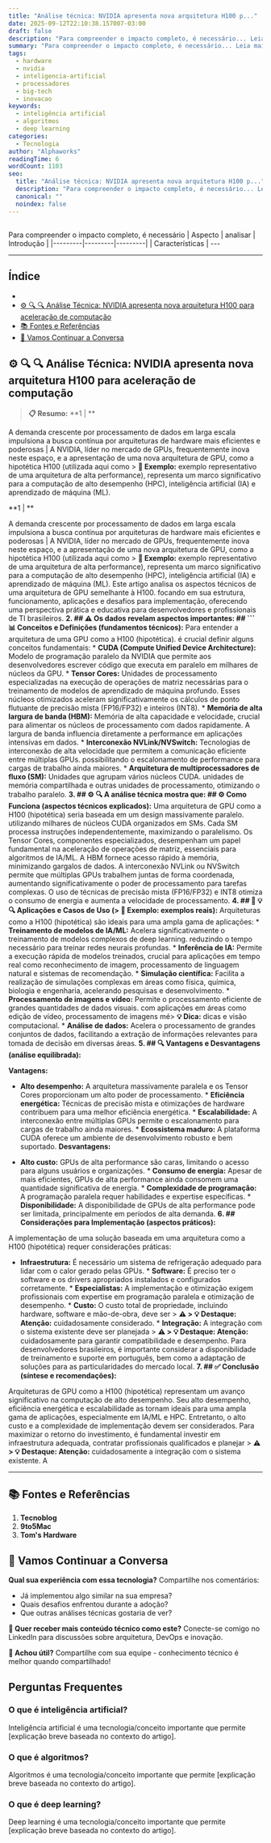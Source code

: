 ```yaml
---
title: "Análise técnica: NVIDIA apresenta nova arquitetura H100 p..."
date: 2025-09-12T22:10:38.157007-03:00
draft: false
description: "Para compreender o impacto completo, é necessário... Leia mais sobre  e suas aplicações práticas."
summary: "Para compreender o impacto completo, é necessário... Leia mais sobre  e suas aplicações práticas."
tags:
  - hardware
  - nvidia
  - inteligencia-artificial
  - processadores
  - big-tech
  - inovacao
keywords:
  - inteligência artificial
  - algoritmos
  - deep learning
categories:
  - Tecnologia
author: "Alphaworks"
readingTime: 6
wordCount: 1103
seo:
  title: "Análise técnica: NVIDIA apresenta nova arquitetura H100 p..."
  description: "Para compreender o impacto completo, é necessário... Leia mais sobre  e suas aplicações práticas."
  canonical: ""
  noindex: false
---
```


##

Para compreender o impacto completo, é necessário 
| Aspecto | analisar | Introdução |
|---------|---------|---------|
| Características | ---

---



## Índice

- [](#)
- [⚙️ 🔍 🔍 Análise Técnica: NVIDIA apresenta nova arquitetura H100 para aceleração de computação](#⚙️-🔍-🔍-análise-técnica-nvidia-apresenta-nova-arquitetura-h100-para-aceleração-de-computação)
- [📚 Fontes e Referências](#📚-fontes-e-referências)
- [💬 Vamos Continuar a Conversa](#💬-vamos-continuar-a-conversa)

## ⚙️ 🔍 🔍 Análise Técnica: NVIDIA apresenta nova arquitetura H100 para aceleração de computação

> **📋 Resumo:** 
**1 | **

A demanda crescente por processamento de dados em larga escala impulsiona a busca contínua por arquiteturas de hardware mais eficientes e poderosas |
 A NVIDIA, líder no mercado de GPUs, frequentemente inova neste espaço, e a apresentação de uma nova arquitetura de GPU, como a hipotética H100 (utilizada aqui como > **📝 Exemplo:** exemplo representativo de uma arquitetura de alta performance),  representa um marco significativo para a computação de alto desempenho (HPC), inteligência artificial (IA) e aprendizado de máquina (ML).

**1 | **

A demanda crescente por processamento de dados em larga escala impulsiona a busca contínua por arquiteturas de hardware mais eficientes e poderosas |
 A NVIDIA, líder no mercado de GPUs, frequentemente inova neste espaço, e a apresentação de uma nova arquitetura de GPU, como a hipotética H100 (utilizada aqui como > **📝 Exemplo:** exemplo representativo de uma arquitetura de alta performance),  representa um marco significativo para a computação de alto desempenho (HPC), inteligência artificial (IA) e aprendizado de máquina (ML). Este artigo analisa os aspectos técnicos de uma arquitetura de GPU semelhante à H100. focando em sua estrutura, funcionamento, aplicações e desafios para implementação, oferecendo uma perspectiva prática e educativa para desenvolvedores e profissionais de TI brasileiros. **2. ## ⚠️ Os dados revelam aspectos importantes: ## ``` 📊 Conceitos e Definições (fundamentos técnicos):** Para entender a arquitetura de uma GPU como a H100 (hipotética). é crucial definir alguns conceitos fundamentais: * **CUDA (Compute Unified Device Architecture):** Modelo de programação paralelo da NVIDIA que permite aos desenvolvedores escrever código que executa em paralelo em milhares de núcleos da GPU. * **Tensor Cores:** Unidades de processamento especializadas na execução de operações de matriz necessárias para o treinamento de modelos de aprendizado de máquina profundo. Esses núcleos otimizados aceleram significativamente os cálculos de ponto flutuante de precisão mista (FP16/FP32) e inteiros (INT8). * **Memória de alta largura de banda (HBM):**  Memória de alta capacidade e velocidade, crucial para alimentar os núcleos de processamento com dados rapidamente. A largura de banda influencia diretamente a performance em aplicações intensivas em dados. * **Interconexão NVLink/NVSwitch:** Tecnologias de interconexão de alta velocidade que permitem a comunicação eficiente entre múltiplas GPUs. possibilitando o escalonamento de performance para cargas de trabalho ainda maiores. * **Arquitetura de multiprocessadores de fluxo (SM):** Unidades que agrupam vários núcleos CUDA. unidades de memória compartilhada e outras unidades de processamento, otimizando o trabalho paralelo. **3. ## ⚙️ 🔍 A análise técnica mostra que: ## ⚙️ Como Funciona (aspectos técnicos explicados):** Uma arquitetura de GPU como a H100 (hipotética) seria baseada em um design massivamente paralelo. utilizando milhares de núcleos CUDA organizados em SMs. Cada SM processa instruções independentemente, maximizando o paralelismo. Os Tensor Cores, componentes especializados, desempenham um papel fundamental na aceleração de operações de matriz, essenciais para algoritmos de IA/ML. A HBM fornece acesso rápido à memória, minimizando gargalos de dados. A interconexão NVLink ou NVSwitch permite que múltiplas GPUs trabalhem juntas de forma coordenada, aumentando significativamente o poder de processamento para tarefas complexas. O uso de técnicas de precisão mista (FP16/FP32) e INT8 otimiza o consumo de energia e aumenta a velocidade de processamento. **4. ## 📝 💡 🔍 Aplicações e Casos de Uso (> **📝 Exemplo:** exemplos reais):** Arquiteturas como a H100 (hipotética) são ideais para uma ampla gama de aplicações: * **Treinamento de modelos de IA/ML:** Acelera significativamente o treinamento de modelos complexos de deep learning. reduzindo o tempo necessário para treinar redes neurais profundas. * **Inferência de IA:**  Permite a execução rápida de modelos treinados, crucial para aplicações em tempo real como reconhecimento de imagem, processamento de linguagem natural e sistemas de recomendação. * **Simulação científica:**  Facilita a realização de simulações complexas em áreas como física, química, biologia e engenharia, acelerando pesquisas e desenvolvimento. * **Processamento de imagens e vídeo:** Permite o processamento eficiente de grandes quantidades de dados visuais. com aplicações em áreas como edição de vídeo, processamento de imagens mé> **💡 Dica:** dicas e visão computacional. * **Análise de dados:**  Acelera o processamento de grandes conjuntos de dados, facilitando a extração de informações relevantes para tomada de decisão em diversas áreas. **5. ## 🔍 Vantagens e Desvantagens (análise equilibrada):**

**Vantagens:**

* **Alto desempenho:**  A arquitetura massivamente paralela e os Tensor Cores proporcionam um alto poder de processamento. * **Eficiência energética:**  Técnicas de precisão mista e otimizações de hardware contribuem para uma melhor eficiência energética. * **Escalabilidade:**  A interconexão entre múltiplas GPUs permite o escalonamento para cargas de trabalho ainda maiores. * **Ecossistema maduro:**  A plataforma CUDA oferece um ambiente de desenvolvimento robusto e bem suportado. **Desvantagens:**

* **Alto custo:**  GPUs de alta performance são caras, limitando o acesso para alguns usuários e organizações. * **Consumo de energia:**  Apesar de mais eficientes, GPUs de alta performance ainda consomem uma quantidade significativa de energia. * **Complexidade de programação:**  A programação paralela requer habilidades e expertise específicas. * **Disponibilidade:**  A disponibilidade de GPUs de alta performance pode ser limitada, principalmente em períodos de alta demanda. **6. ## Considerações para Implementação (aspectos práticos):**

A implementação de uma solução baseada em uma arquitetura como a H100 (hipotética) requer considerações práticas:

* **Infraestrutura:**  É necessário um sistema de refrigeração adequado para lidar com o calor gerado pelas GPUs. * **Software:**  É preciso ter o software e os drivers apropriados instalados e configurados corretamente. * **Especialistas:**  A implementação e otimização exigem profissionais com expertise em programação paralela e otimização de desempenho. * **Custo:**  O custo total de propriedade, incluindo hardware, software e mão-de-obra, deve ser > **⚠️ > **💡 Destaque:** Atenção:** cuidadosamente considerado. * **Integração:**  A integração com o sistema existente deve ser planejada > **⚠️ > **💡 Destaque:** Atenção:** cuidadosamente para garantir compatibilidade e desempenho. Para desenvolvedores brasileiros, é importante considerar a disponibilidade de treinamento e suporte em português, bem como a adaptação de soluções para as particularidades do mercado local. **7. ## ✅ Conclusão (síntese e recomendações):**

Arquiteturas de GPU como a H100 (hipotética) representam um avanço significativo na computação de alto desempenho. Seu alto desempenho, eficiência energética e escalabilidade as tornam ideais para uma ampla gama de aplicações, especialmente em IA/ML e HPC. Entretanto, o alto custo e a complexidade de implementação devem ser considerados. Para maximizar o retorno do investimento, é fundamental investir em infraestrutura adequada, contratar profissionais qualificados e planejar > **⚠️ > **💡 Destaque:** Atenção:** cuidadosamente a integração com o sistema existente. A

---

## 📚 Fontes e Referências

1. **Tecnoblog**
2. **9to5Mac**
3. **Tom's Hardware**

## 💬 Vamos Continuar a Conversa

**Qual sua experiência com essa tecnologia?** Compartilhe nos comentários:
- Já implementou algo similar na sua empresa?
- Quais desafios enfrentou durante a adoção?
- Que outras análises técnicas gostaria de ver?

**📧 Quer receber mais conteúdo técnico como este?** 
Conecte-se comigo no LinkedIn para discussões sobre arquitetura, DevOps e inovação.

**🔄 Achou útil?** Compartilhe com sua equipe - conhecimento técnico é melhor quando compartilhado!


## Perguntas Frequentes

### O que é inteligência artificial?

Inteligência artificial é uma tecnologia/conceito importante que permite [explicação breve baseada no contexto do artigo].

### O que é algoritmos?

Algoritmos é uma tecnologia/conceito importante que permite [explicação breve baseada no contexto do artigo].

### O que é deep learning?

Deep learning é uma tecnologia/conceito importante que permite [explicação breve baseada no contexto do artigo].

